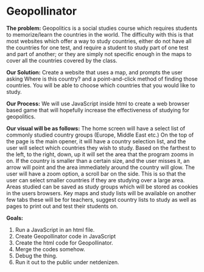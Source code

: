 Geopollinator
=============

**The problem:**
 	Geopolitics is a social studies course which requires students to
 	memorize/learn the countries in the world. The difficulty with this
 	is that most websites which offer a way to study countries, either do
 	not have all the countries for one test, and require a student to study
 	part of one test and part of another; or they are simply not specific
 	enough in the maps to cover all the countries covered by the class.

**Our Solution:**
	Create a website that uses a map, and prompts the user asking Where
	is this country? and a point-and-click method of finding those
	countries. You will be able to choose which countries that you would
	like to study. 

**Our Process:**
	We will use JavaScript inside html to create a web browser based game
	that will hopefully increase the effectiveness of studying for
	geopolitics.

**Our visual will be as follows:**
	The home screen will have a select list of commonly studied country
	groups (Europe, Middle East etc.) On the top of the page is the main
	opener, it will have a country selection list, and the user will select
	which countries they wish to study. Based on the farthest to the left,
	to the right, down, up it will set the area that the program zooms in
	on. If the country is smaller than a certain size, and the user misses
	it, an arrow will point and the area immediately around the country
	will glow. The user will have a zoom option, a scroll bar on the side.
	This is so that the user can select smaller countries if they are
	studying over a large area. Areas studied can be saved as study
	groups which will be stored as cookies in the users browsers. Key
	maps and study lists will be available on another few tabs these will
	be for teachers, suggest country lists to study as well as pages to
	print out and test their students on.

**Goals:**
1. Run a JavaScript in an html file.
2.  Create Geopollinator code in JavaScript
3. Create the html code for Geopollinator.
4. Merge the codes somehow.
5. Debug the thing.
6. Run it out to the public under netdenizen.